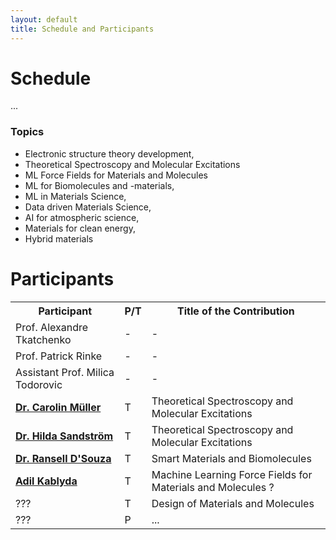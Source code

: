 ```yaml
---
layout: default
title: Schedule and Participants
---
```


# Schedule

...

### Topics

- Electronic structure theory development,
- Theoretical Spectroscopy and Molecular Excitations
- ML Force Fields for Materials and Molecules
- ML for Biomolecules and -materials,
- ML in Materials Science,
- Data driven Materials Science,
- AI for atmospheric science,
- Materials for clean energy,
- Hybrid materials


# Participants

<table>
<tr>
  <th> Participant </th>
  <th> P/T </th>
  <th> Title of the Contribution </th>
</tr>
<tr>
  <td> Prof. Alexandre Tkatchenko </td>
  <td> - </td>
  <td> - </td>
</tr>
<tr>
  <td> Prof. Patrick Rinke </td>
  <td> - </td>
  <td> - </td>
</tr>
<tr>
  <td> Assistant Prof. Milica Todorovic </td>
  <td> - </td>
  <td> - </td>
</tr>
<tr>
  <td> <b><a href='https://estml.github.io/contact/'>Dr. Carolin Müller</a></b> </td>
  <td> T </td>
  <td> Theoretical Spectroscopy and Molecular Excitations </td>
</tr>
<tr>
  <td> <b><a href='https://estml.github.io/contact/'>Dr. Hilda Sandström</a></b> </td>
  <td> T </td>
  <td> Theoretical Spectroscopy and Molecular Excitations </td>
</tr>
<tr>
  <td> <b><a href='https://estml.github.io/contact/'>Dr. Ransell D'Souza</a></b> </td>
  <td> T </td>
  <td> Smart Materials and Biomolecules </td>
</tr>
<tr>
  <td> <b><a href='https://estml.github.io/contact/'>Adil Kablyda</a></b> </td>
  <td> T </td>
  <td> Machine Learning Force Fields for Materials and Molecules ? </td>
</tr>
<tr>
  <td> ??? </td>
  <td> T </td>
  <td> Design of Materials and Molecules </td>
</tr>
<tr>
  <td> ??? </td>
  <td> P </td>
  <td> ... </td>
</tr>
</table>
